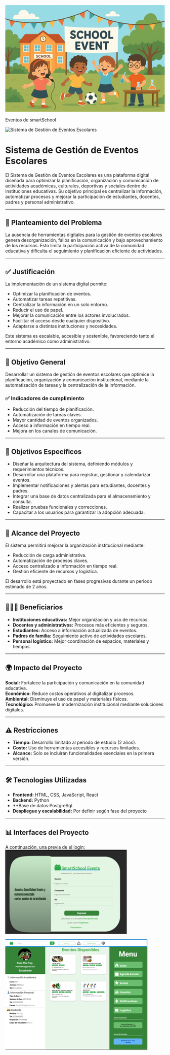 ![Evento escolar](./Evento%20escolar%20al%20aire%20libre.png)

Eventos de smartSchool 

![Sistema de Gestión de Eventos Escolares](./evento_escolar_al_aire_libre.png)

# Sistema de Gestión de Eventos Escolares

El Sistema de Gestión de Eventos Escolares es una plataforma digital diseñada para optimizar la planificación, organización y comunicación de actividades académicas, culturales, deportivas y sociales dentro de instituciones educativas. Su objetivo principal es centralizar la información, automatizar procesos y mejorar la participación de estudiantes, docentes, padres y personal administrativo.

---

## 📌 Planteamiento del Problema

La ausencia de herramientas digitales para la gestión de eventos escolares genera desorganización, fallos en la comunicación y bajo aprovechamiento de los recursos. Esto limita la participación activa de la comunidad educativa y dificulta el seguimiento y planificación eficiente de actividades.

---

## ✅ Justificación

La implementación de un sistema digital permite:

- Optimizar la planificación de eventos.
- Automatizar tareas repetitivas.
- Centralizar la información en un solo entorno.
- Reducir el uso de papel.
- Mejorar la comunicación entre los actores involucrados.
- Facilitar el acceso desde cualquier dispositivo.
- Adaptarse a distintas instituciones y necesidades.

Este sistema es escalable, accesible y sostenible, favoreciendo tanto el entorno académico como administrativo.

---

## 🎯 Objetivo General

Desarrollar un sistema de gestión de eventos escolares que optimice la planificación, organización y comunicación institucional, mediante la automatización de tareas y la centralización de la información.

### ✅ Indicadores de cumplimiento

- Reducción del tiempo de planificación.
- Automatización de tareas claves.
- Mayor cantidad de eventos organizados.
- Acceso a información en tiempo real.
- Mejora en los canales de comunicación.

---

## 🎯 Objetivos Específicos

- Diseñar la arquitectura del sistema, definiendo módulos y requerimientos técnicos.
- Desarrollar una plataforma para registrar, gestionar y calendarizar eventos.
- Implementar notificaciones y alertas para estudiantes, docentes y padres.
- Integrar una base de datos centralizada para el almacenamiento y consulta.
- Realizar pruebas funcionales y correcciones.
- Capacitar a los usuarios para garantizar la adopción adecuada.

---

## 📌 Alcance del Proyecto

El sistema permitirá mejorar la organización institucional mediante:

- Reducción de carga administrativa.
- Automatización de procesos claves.
- Acceso centralizado a información en tiempo real.
- Gestión eficiente de recursos y logística.

El desarrollo está proyectado en fases progresivas durante un periodo estimado de 2 años.

---

## 🧑‍🤝‍🧑 Beneficiarios

- **Instituciones educativas:** Mejor organización y uso de recursos.
- **Docentes y administrativos:** Procesos más eficientes y seguros.
- **Estudiantes:** Acceso a información actualizada de eventos.
- **Padres de familia:** Seguimiento activo de actividades escolares.
- **Personal logístico:** Mejor coordinación de espacios, materiales y tiempos.

---

## 🌍 Impacto del Proyecto

**Social:** Fortalece la participación y comunicación en la comunidad educativa.  
**Económico:** Reduce costos operativos al digitalizar procesos.  
**Ambiental:** Disminuye el uso de papel y materiales físicos.  
**Tecnológico:** Promueve la modernización institucional mediante soluciones digitales.

---

## ⚠️ Restricciones

- **Tiempo:** Desarrollo limitado al periodo de estudio (2 años).
- **Costo:** Uso de herramientas accesibles y recursos limitados.
- **Alcance:** Solo se incluirán funcionalidades esenciales en la primera versión.

---

## 🛠️ Tecnologías Utilizadas

- **Frontend:** HTML, CSS, JavaScript, React  
- **Backend:** Python 
- **Base de datos:PostgreSql
- **Despliegue y escalabilidad:** Por definir según fase del proyecto

---

## 📊 Interfaces del Proyecto

A continuación, una previa de el login:
![Login del sistema](./Capturas%20de%20pantalla/Login_gestion_eventos.png)

![Gestion de Usuario](./Capturas%20de%20pantalla/Gestion_de_Usuario.png)
